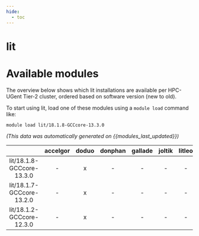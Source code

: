 ```yaml
---
hide:
  - toc
---
```


lit
===

# Available modules


The overview below shows which lit installations are available per HPC-UGent Tier-2 cluster, ordered based on software version (new to old).

To start using lit, load one of these modules using a `module load` command like:

```shell
module load lit/18.1.8-GCCcore-13.3.0
```

*(This data was automatically generated on {{modules_last_updated}})*

| |accelgor|doduo|donphan|gallade|joltik|litleo|shinx|
| :---: | :---: | :---: | :---: | :---: | :---: | :---: | :---: |
|lit/18.1.8-GCCcore-13.3.0|-|x|-|-|-|-|-|
|lit/18.1.7-GCCcore-13.2.0|-|x|-|-|-|-|-|
|lit/18.1.2-GCCcore-12.3.0|-|x|-|-|-|-|-|
